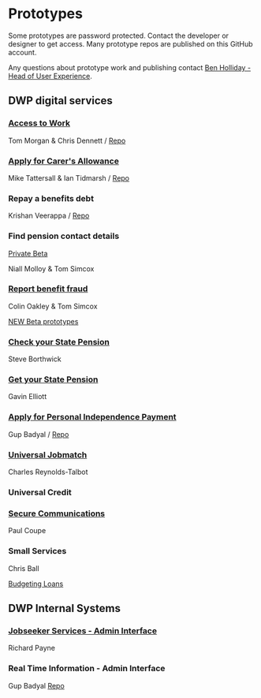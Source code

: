 # Prototypes

Some prototypes are password protected. Contact the developer or designer to get access. Many prototype repos are published on this GitHub account.

Any questions about prototype work and publishing contact [Ben Holliday - Head of User Experience](mailto:ben.holliday@dwp.gsi.gov.uk).

## DWP digital services

### [Access to Work](https://accesstowork.herokuapp.com/)

Tom Morgan & Chris Dennett / [Repo](https://github.com/dwpdigitaltech/accesstowork-prototype)

### [Apply for Carer's Allowance](https://dwp-story.3cbeta.co.uk/URSept/)

Mike Tattersall & Ian Tidmarsh / [Repo](https://github.com/dwpdigitaltech/CADSPrototypeClaim)

### Repay a benefits debt

Krishan Veerappa / [Repo](https://github.com/MadGuerrilla/epayments)

### Find pension contact details

[Private Beta](https://www.findpensioncontacts.dwp.gov.uk/)

Niall Molloy & Tom Simcox

### [Report benefit fraud](http://rcm-prototype-c.herokuapp.com/rcm/report-benefit-fraud)

Colin Oakley & Tom Simcox

[NEW Beta prototypes](https://murmuring-mountain-1222.herokuapp.com)

### [Check your State Pension](http://nisp.herokuapp.com)

Steve Borthwick

### [Get your State Pension](http://pure-citadel-6720.herokuapp.com)

Gavin Elliott

### [Apply for Personal Independence Payment](http://pip-alpha.herokuapp.com)

Gup Badyal / [Repo](https://github.com/gup-dwp/pip-prototype)

### [Universal Jobmatch](https://uj2-prototype.herokuapp.com)

Charles Reynolds-Talbot

### Universal Credit

### [Secure Communications](http://ds1500.herokuapp.com/)

Paul Coupe

### Small Services

Chris Ball

[Budgeting Loans](http://bud-loans.herokuapp.com/)

## DWP Internal Systems

### [Jobseeker Services - Admin Interface](https://clean-test.herokuapp.com/)

Richard Payne

### Real Time Information - Admin Interface

Gup Badyal [Repo](https://github.com/gup-dwp/RTI-Beta)
